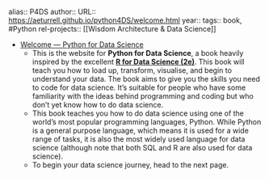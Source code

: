 alias:: P4DS
author::
URL:: https://aeturrell.github.io/python4DS/welcome.html
year::
tags:: book, #Python
rel-projects:: [[Wisdom Architecture & Data Science]]


- [Welcome — Python for Data Science](https://aeturrell.github.io/python4DS/welcome.html)
	- This is the website for **Python for Data Science**, a book heavily inspired by the excellent [**R for Data Science (2e)**](https://r4ds.hadley.nz/). This book will teach you how to load up, transform, visualise, and begin to understand your data. The book aims to give you the skills you need to code for data science. It’s suitable for people who have some familiarity with the ideas behind programming and coding but who don’t yet know how to do data science.
	- This book teaches you how to do data science using one of the world’s most popular programming languages, Python. While Python is a general purpose language, which means it is used for a wide range of tasks, it is also the most widely used language for data science (although note that both SQL and R are also used for data science).
	- To begin your data science journey, head to the next page.

